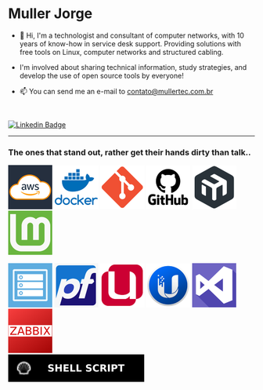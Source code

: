 # Muller Jorge

-   👋 Hi, I'm a technologist and consultant of computer networks, with 10 years of know-how in service desk support. Providing solutions with free tools on Linux, computer networks and structured cabling.

-   I'm involved about sharing technical information, study strategies, and develop the use of open source tools by everyone!

-   📫 You can send me an e-mail to contato@mullertec.com.br

<br>

[![Linkedin Badge](https://img.shields.io/badge/-LinkedIn-blue?style=for-the-badge&logo=Linkedin&logoColor=white&link=https://www.linkedin.com/in/millerjmatos/)](https://www.linkedin.com/in/millerjmatos/)

---
### The ones that stand out, rather get their hands dirty than talk..

![AWS](https://raw.githubusercontent.com/millerjmatos/millerjmatos/main/img/aws.png)
![DOCKER](https://raw.githubusercontent.com/millerjmatos/millerjmatos/main/img/docker.png)
![GIT](https://raw.githubusercontent.com/millerjmatos/millerjmatos/main/img/git.png)
![GITHUB](https://raw.githubusercontent.com/millerjmatos/millerjmatos/main/img/github.png)
![MIKROTIK](https://raw.githubusercontent.com/millerjmatos/millerjmatos/main/img/mikrotik.png)
![MINT](https://raw.githubusercontent.com/millerjmatos/millerjmatos/main/img/mint.png)

![OMV](https://raw.githubusercontent.com/millerjmatos/millerjmatos/main/img/omv.png)
![PFSENSE](https://raw.githubusercontent.com/millerjmatos/millerjmatos/main/img/pfsense.png)
![UCS](https://raw.githubusercontent.com/millerjmatos/millerjmatos/main/img/ucs.png)
![UNIFI](https://raw.githubusercontent.com/millerjmatos/millerjmatos/main/img/unifi.png)
![VSTUDIO](https://raw.githubusercontent.com/millerjmatos/millerjmatos/main/img/vstudio.png)
![ZABBIX](https://raw.githubusercontent.com/millerjmatos/millerjmatos/main/img/zabbix.png)  
![Shell Script](https://raw.githubusercontent.com/millerjmatos/millerjmatos/b12b5e6601d3256093a2349570de73e7eb7c510e/img/shell.svg)

<!---
millerjmatos/millerjmatos is a ✨ special ✨ repository because its `README.md` (this file) appears on your GitHub profile.
You can click the Preview link to take a look at your changes.
--->
